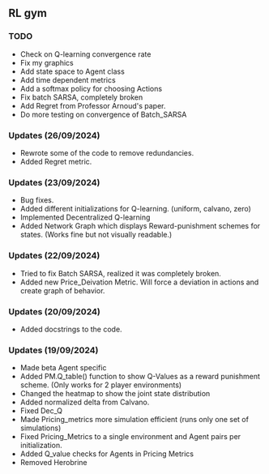 ## RL gym

### TODO
 - Check on Q-learning convergence rate
 - Fix my graphics
 - Add state space to Agent class
 - Add time dependent metrics
 - Add a softmax policy for choosing Actions
 - Fix batch SARSA, completely broken
 - Add Regret from Professor Arnoud's paper.
 - Do more testing on convergence of Batch_SARSA

### Updates (26/09/2024)
 - Rewrote some of the code to remove redundancies.
 - Added Regret metric.

### Updates (23/09/2024)
 - Bug fixes.
 - Added different initializations for Q-learning. (uniform, calvano, zero)
 - Implemented Decentralized Q-learning
 - Added Network Graph which displays Reward-punishment schemes for states. (Works fine but not visually readable.)

### Updates (22/09/2024)
 - Tried to fix Batch SARSA, realized it was completely broken.
 - Added new Price_Deivation Metric. Will force a deviation in actions and create graph of behavior.

### Updates (20/09/2024)
- Added docstrings to the code.

### Updates (19/09/2024)
 - Made beta Agent specific
 - Added PM.Q_table() function to show Q-Values as a reward punishment scheme. (Only works for 2 player environments)
 - Changed the heatmap to show the joint state distribution
 - Added normalized delta from Calvano.
 - Fixed Dec_Q
 - Made Pricing_metrics more simulation efficient (runs only one set of simulations)
 - Fixed Pricing_Metrics to a single environment and Agent pairs per initialization.
 - Added Q_value checks for Agents in Pricing Metrics
 - Removed Herobrine